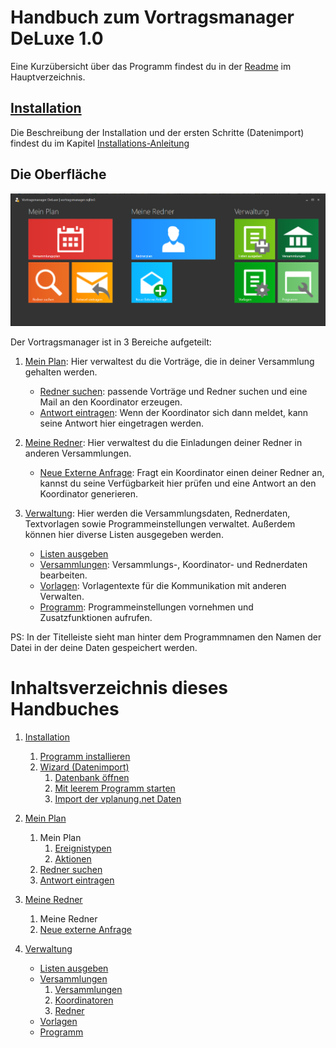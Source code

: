 # Handbuch zum Vortragsmanager DeLuxe 1.0

Eine Kurzübersicht über das Programm findest du in der [Readme](./../README.md) im Hauptverzeichnis.

## [Installation](Installation.md) ##
Die Beschreibung der Installation und der ersten Schritte (Datenimport) findest du im Kapitel  [Installations-Anleitung](Installation.md)

## Die Oberfläche ##

![Startseite](images/startseite_01.png)

Der Vortragsmanager ist in 3 Bereiche aufgeteilt:

1. [Mein Plan](MeinPlan.md): Hier verwaltest du die Vorträge, die in deiner Versammlung gehalten werden.
    * [Redner suchen](MeinPlan.md#redner-suchen): passende Vorträge und Redner suchen und eine Mail an den Koordinator erzeugen.
    * [Antwort eintragen](MeinPlan#antwort-eintragen): Wenn der Koordinator sich dann meldet, kann seine Antwort hier eingetragen werden.

1. [Meine Redner](MeineRedner.md): Hier verwaltest du die Einladungen deiner Redner in anderen Versammlungen.
    * [Neue Externe Anfrage](MeineRedner.md#neue-externe-anfrage): Fragt ein Koordinator einen deiner Redner an, kannst du seine Verfügbarkeit hier prüfen und eine Antwort an den Koordinator generieren.

1. [Verwaltung](Verwaltung.md): Hier werden die Versammlungsdaten, Rednerdaten, Textvorlagen sowie Programmeinstellungen verwaltet. Außerdem können hier diverse Listen ausgegeben werden.
    * [Listen ausgeben](Verwaltung.md#listen-ausgeben)
    * [Versammlungen](Verwaltung.md#versammlungen): Versammlungs-, Koordinator- und Rednerdaten bearbeiten.
    * [Vorlagen](Verwaltung.md#vorlagen): Vorlagentexte für die Kommunikation mit anderen Verwalten.
    * [Programm](Verwaltung.md#programm): Programmeinstellungen vornehmen und Zusatzfunktionen aufrufen.


PS: In der Titelleiste sieht man hinter dem Programmnamen den Namen der Datei in der deine Daten gespeichert werden.

# Inhaltsverzeichnis dieses Handbuches

1. [Installation](Installation.md)
    1. [Programm installieren](Installation.md#installation)
    1. [Wizard (Datenimport)](Installation.md#wizard)
        1. [Datenbank öffnen](Installation.md#datenbank-öffnen)
        1. [Mit leerem Programm starten](Installation.md#mit-leerem-programm-starten)
        1. [Import der vplanung.net Daten](Installation.md#import-der-vplanung-net-daten)

1. [Mein Plan](MeinPlan.md)
    1. Mein Plan
        1. [Ereignistypen](MeinPlan.md#die-ereignistypen)
        1. [Aktionen](MeinPlan.md#aktionen)
    1. [Redner suchen](MeinPlan.md#redner-suchen)
    1. [Antwort eintragen](MeinPlan.md#antwort-eintragen)

1. [Meine Redner](MeineRedner.md)
    1. Meine Redner
    1. [Neue externe Anfrage](MeineRedner.md#neue-externe-anfrage)



1. [Verwaltung](Verwaltung.md)
    * [Listen ausgeben](Verwaltung.md#listen-ausgeben)
    * [Versammlungen](Verwaltung.md#versammlungen)
       1. [Versammlungen](Verwaltung.md#versammlung)
       1. [Koordinatoren](Verwaltung.md#koordinator)
       1. [Redner](Verwaltung.md#redner)
    * [Vorlagen](Verwaltung.md#vorlagen)
    * [Programm](Verwaltung.md#programm)
